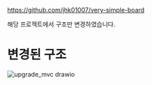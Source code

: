 https://github.com/jhk01007/very-simple-board

해당 프로젝트에서 구조만 변경하였습니다.

# 변경된 구조
![upgrade_mvc drawio](https://github.com/user-attachments/assets/7175ae04-74e5-4c1b-8ee6-395fd045af80)
